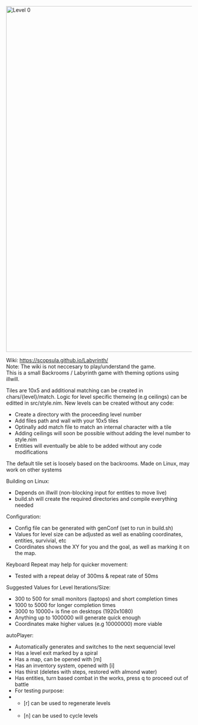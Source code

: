 <img width="1847" height="938" alt="Level 0" src="https://github.com/user-attachments/assets/81c876f2-ccfb-4e71-97da-84e9564c607e" />

Wiki: https://scopsula.github.io/Labyrinth/<br>
Note: The wiki is not neccesary to play/understand the game.<br>
This is a small Backrooms / Labyrinth game with theming options using illwill.

Tiles are 10x5 and additional matching can be created in chars/{level}/match.
Logic for level specific themeing (e.g ceilings) can be editted in src/style.nim.
New levels can be created without any code:
- Create a directory with the proceeding level number
- Add files path and wall with your 10x5 tiles
- Optinally add match file to match an internal character with a tile
- Adding ceilings will soon be possible without adding the level number to style.nim
- Entities will eventually be able to be added without any code modifications

The default tile set is loosely based on the backrooms.
Made on Linux, may work on other systems

Building on Linux:
- Depends on illwill (non-blocking input for entities to move live)
- build.sh will create the required directories and compile everything needed

Configuration:
- Config file can be generated with genConf (set to run in build.sh)
- Values for level size can be adjusted as well as enabling coordinates, entities, survivial, etc
- Coordinates shows the XY for you and the goal, as well as marking it on the map.

Keyboard Repeat may help for quicker movement:
- Tested with a repeat delay of 300ms & repeat rate of 50ms

Suggested Values for Level Iterations/Size:
- 300 to 500 for small monitors (laptops) and short completion times
- 1000 to 5000 for longer completion times
- 3000 to 10000+ is fine on desktops (1920x1080)
- Anything up to 1000000 will generate quick enough
- Coordinates make higher values (e.g 10000000) more viable

autoPlayer:
- Automatically generates and switches to the next sequencial level
- Has a level exit marked by a spiral
- Has a map, can be opened with [m]
- Has an inventory system, opened with [i]
- Has thirst (deletes with steps, restored with almond water)
- Has entities, turn based combat in the works, press q to proceed out of battle
- For testing purpose:
- - [r] can be used to regenerate levels
- - [n] can be used to cycle levels
